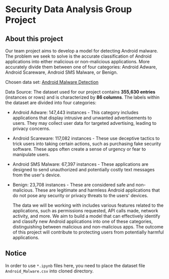 # Security Data Analysis Group Project

## About this project

  Our team project aims to develop a model for detecting Android malware. The problem we seek to solve is the accurate classification of Android applications into either malicious or non-malicious applications. More accurately divide them between one of four categories: Android Adware, Android Scareware, Android SMS Malware, or Benign. 

Chosen data set: [Android Malware Detection](https://www.kaggle.com/datasets/subhajournal/android-malware-detection)

Data Source: The dataset used for our project contains **355,630 entries** (instances or rows) and is characterized by **86 columns**. The labels within the dataset are divided into four categories:

- Android Adware: 147,443 instances - This category includes applications that display intrusive and unwanted advertisements to users. They may collect user data for targeted advertising, leading to privacy concerns.
- Android Scareware: 117,082 instances - These use deceptive tactics to trick users into taking certain actions, such as purchasing fake security software. These apps often create a sense of urgency or fear to manipulate users.
- Android SMS Malware: 67,397 instances - These applications are designed to send unauthorized and potentially costly text messages from the user's device. 
- Benign: 23,708 instances - These are considered safe and non-malicious. These are legitimate and harmless Android applications that do not pose any security or privacy threats to the users' devices.

  The data we will be working with includes various features related to the applications, such as permissions requested, API calls made, network activity, and more. We aim to build a model that can effectively identify and classify new Android applications into one of these categories, distinguishing between malicious and non-malicious apps. The outcome of this project will contribute to protecting users from potentially harmful applications.

## Notice
In order to use `*.ipynb` files here, you need to place the dataset file `Android_Malware.csv` into cloned directory.
